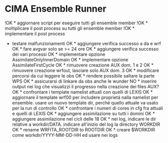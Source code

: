# CIMA Ensemble Runner

!OK * aggiornare script per eseguire tutti gli ensemble member
!OK * moltiplicare il post process su tutti gli ensemble member
!OK * implementare il post process

* testare malfunzionamenti
OK * aggiungere verifica successo a da e wrf
OK * fare avgvar solo se >= 24 ore
OK * aggiungere verifica successo dei vari processi
OK * implementare opzione AssimilateOnlyInnerDomain
OK * implementare opzione AssimilateFirstCycle
OK * rimuovere creazione AUX dom. 1 e 2
OK * rimuovere creazione wrfout, lasciare solo AUX dom. 3
OK * modificare percorsi da cui leggere le obs
OK * rendere possibile saltare la parte WPS
OK * assicurarsi di linkare da obs anche le wunder
NO * inserire output nei log che visualizzi il progresso nella creazione dei files AUX?
OK * confrontare i template namelist attuali con quelli di LEXIS 
OK * aggiornare il template wrf00 per includere proprietá nalla namelist per ensemble. usare un nuovo template dir, perché quello attuale va usato per la run di controllo
OK * confrontare i numeri di cores in cfg fra attuali e quelli di LEXIS 
OK * aggiungere assimilazione su tutti i domini
OK * aggiungere assimilazione nel cicli delle 18
OK * nei log, indicare le dir relative a workdir/DATA. indicare all'inizio del log la directory WORKDIR
OK * rename WRFITA_ROOTDIR to ROOTDIR
OK * creare $WORKDIR come workdir/YYYY-MM-DD-HH ed usare nei logs
